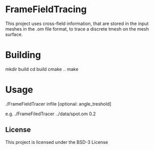 # FrameFieldTracing
This project uses cross-field information, that are stored in the input meshes in the .om file format, to trace a discrete tmesh on the mesh surface.

# Building
mkdir build
cd build
cmake ..
make

# Usage
./FrameFieldTracer infile [optional: angle_treshold]

e.g. ./FrameFiledTracer ../data/spot.om 0.2

## License
This project is licensed under the BSD-3 License